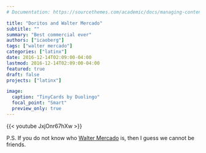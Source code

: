 ```yaml
---
# Documentation: https://sourcethemes.com/academic/docs/managing-content/

title: "Doritos and Walter Mercado"
subtitle: ""
summary: "Best commercial ever"
authors: ["icaoberg"]
tags: ["walter mercado"]
categories: ["latinx"]
date: 2016-12-14T02:09:00-04:00
lastmod: 2016-12-14T02:09:00-04:00
featured: true
draft: false
projects: ["latinx"]

image:
  caption: "TinyCards by Duolingo"
  focal_point: "Smart"
  preview_only: true
---
```


{{< youtube JxjOnr67hXw >}}

P.S. If you do not know who [Walter Mercado](https://en.wikipedia.org/wiki/Walter_Mercado) is, then I guess we cannot be friends. 
